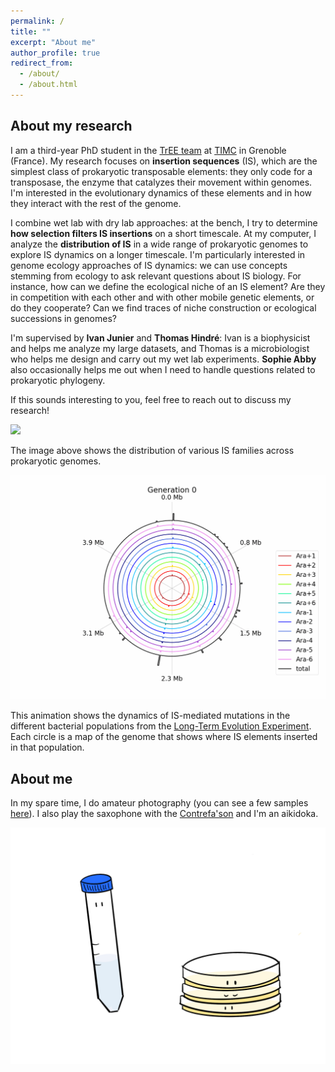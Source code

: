 ```yaml
---
permalink: /
title: ""
excerpt: "About me"
author_profile: true
redirect_from:
  - /about/
  - /about.html
---
```



## About my research

I am a third-year PhD student in the [TrEE team](https://tree-timc.github.io/compbio/) at [TIMC](https://www.timc.fr/en) in Grenoble (France). My research focuses on **insertion sequences** (IS), which are the simplest class of prokaryotic transposable elements: they only code for a transposase, the enzyme that catalyzes their movement within genomes. I'm interested in the evolutionary dynamics of these elements and in how they interact with the rest of the genome.

I combine wet lab with dry lab approaches: at the bench, I try to determine **how selection filters IS insertions** on a short timescale. At my computer, I analyze the **distribution of IS** in a wide range of prokaryotic genomes to explore IS dynamics on a longer timescale. I'm particularly interested in genome ecology approaches of IS dynamics: we can use concepts stemming from ecology to ask relevant questions about IS biology. For instance, how can we define the ecological niche of an IS element? Are they in competition with each other and with other mobile genetic elements, or do they cooperate? Can we find traces of niche construction or ecological successions in genomes?

I'm supervised by **Ivan Junier** and **Thomas Hindré**: Ivan is a biophysicist and helps me analyze my large datasets, and Thomas is a microbiologist who helps me design and carry out my wet lab experiments. **Sophie Abby** also occasionally helps me out when I need to handle questions related to prokaryotic phylogeny.

If this sounds interesting to you, feel free to reach out to discuss my research!

![](/images/full_tree_digIS_data_low_res.png)

The image above shows the distribution of various IS families across prokaryotic genomes.

![](/images/IS_evolution_circular_optimized_sped_up1.gif)

This animation shows the dynamics of IS-mediated mutations in the different bacterial populations from the [Long-Term Evolution Experiment](https://the-ltee.org/). Each circle is a map of the genome that shows where IS elements inserted in that population.

## About me

In my spare time, I do amateur photography (you can see a few samples [here](https://www.instagram.com/floragaudilliere/)). I also play the saxophone with the [Contrefa'son](https://www.instagram.com/contrefa.son/) and I'm an aikidoka.

![](/images/doodle.png)
